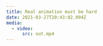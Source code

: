 ```yaml
---
title: Real animation must be hard
date: 2021-03-27T20:43:02.094Z
media:
  - video:
      src: out.mp4
---
```

